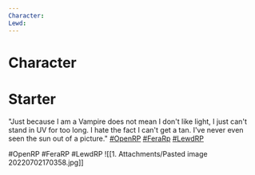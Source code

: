 ```yaml
---
Character: 
Lewd: 
---
```

# Character


# Starter

"Just because I am a Vampire does not mean I don't like light, I just can't stand in UV for too long. I hate the fact I can't get a tan. I've never even seen the sun out of a picture." [#OpenRP](https://twitter.com/hashtag/OpenRP?src=hashtag_click) [#FeraRp](https://twitter.com/hashtag/FeraRp?src=hashtag_click) [#LewdRP](https://twitter.com/hashtag/LewdRP?src=hashtag_click)
  

#OpenRP #FeraRP #LewdRP 
![[1. Attachments/Pasted image 20220702170358.jpg]]